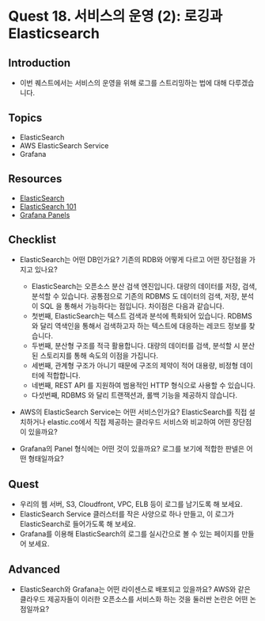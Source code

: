 # Quest 18. 서비스의 운영 (2): 로깅과 Elasticsearch

## Introduction
* 이번 퀘스트에서는 서비스의 운영을 위해 로그를 스트리밍하는 법에 대해 다루겠습니다.

## Topics
* ElasticSearch
* AWS ElasticSearch Service
* Grafana

## Resources
* [ElasticSearch](https://www.elastic.co/kr/what-is/elasticsearch)
* [ElasticSearch 101](https://www.elastic.co/kr/webinars/getting-started-elasticsearch)
* [Grafana Panels](https://grafana.com/docs/grafana/latest/panels/)

## Checklist
* ElasticSearch는 어떤 DB인가요? 기존의 RDB와 어떻게 다르고 어떤 장단점을 가지고 있나요?
  * ElasticSearch는 오픈소스 분산 검색 엔진입니다. 대량의 데이터를 저장, 검색, 분석할 수 있습니다.
공통점으로 기존의 RDBMS 도 데이터의 검색, 저장, 분석이  SQL 을 통해서 가능하다는 점입니다.
차이점은 다음과 같습니다.
  * 첫번째, ElasticSearch는 텍스트 검색과 분석에 특화되어 있습니다. RDBMS와 달리 역색인을 통해서 검색하고자 하는 텍스트에 대응하는 레코드 정보를 찾습니다.
  * 두번째, 분산형 구조를 적극 활용합니다. 대량의 데이터를 검색, 분석할 시 분산된 스토리지를 통해 속도의 이점을 가집니다.
  * 세번째, 관계형 구조가 아니기 때문에 구조의 제약이 적어 대용량, 비정형 데이터에 적합합니다.
  * 네번째, REST API 를 지원하여 범용적인 HTTP 형식으로 사용할 수 있습니다.
  * 다섯번째, RDBMS 와 달리 트랜잭션과, 롤백 기능을 제공하지 않습니다.
  
* AWS의 ElasticSearch Service는 어떤 서비스인가요? ElasticSearch를 직접 설치하거나 elastic.co에서 직접 제공하는 클라우드 서비스와 비교하여 어떤 장단점이 있을까요?
* Grafana의 Panel 형식에는 어떤 것이 있을까요? 로그를 보기에 적합한 판넬은 어떤 형태일까요?

## Quest
* 우리의 웹 서버, S3, Cloudfront, VPC, ELB 등이 로그를 남기도록 해 보세요.
* ElasticSearch Service 클러스터를 작은 사양으로 하나 만들고, 이 로그가 ElasticSearch로 들어가도록 해 보세요.
* Grafana를 이용해 ElasticSearch의 로그를 실시간으로 볼 수 있는 페이지를 만들어 보세요.

## Advanced
* ElasticSearch와 Grafana는 어떤 라이센스로 배포되고 있을까요? AWS와 같은 클라우드 제공자들이 이러한 오픈소스를 서비스화 하는 것을 둘러싼 논란은 어떤 논점일까요?
